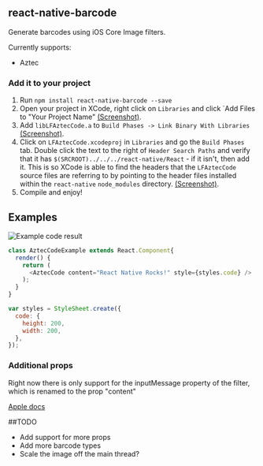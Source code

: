 ## react-native-barcode

Generate barcodes using iOS Core Image filters.

Currently supports:
 - Aztec

### Add it to your project

1. Run `npm install react-native-barcode --save`
2. Open your project in XCode, right click on `Libraries` and click `Add
   Files to "Your Project Name" [(Screenshot)](http://url.brentvatne.ca/g9Wp).
3. Add `libLFAztecCode.a` to `Build Phases -> Link Binary With Libraries`
   [(Screenshot)](http://url.brentvatne.ca/g9Wp).
4. Click on `LFAztecCode.xcodeproj` in `Libraries` and go the `Build
   Phases` tab. Double click the text to the right of `Header Search
   Paths` and verify that it has `$(SRCROOT)../../../react-native/React` - if it
   isn't, then add it. This is so XCode is able to find the headers that
   the `LFAztecCode` source files are referring to by pointing to the
   header files installed within the `react-native` `node_modules`
   directory. [(Screenshot)](http://url.brentvatne.ca/7wE0).
5. Compile and enjoy!

## Examples

![Example code result](https://raw.githubusercontent.com/leofidjeland/react-native-barcode/master/example.png)

```javascript
class AztecCodeExample extends React.Component{
  render() {
    return (
      <AztecCode content="React Native Rocks!" style={styles.code} />
    );
  }
}

var styles = StyleSheet.create({
  code: {
    height: 200,
    width: 200,
  },
});
```

### Additional props

Right now there is only support for the inputMessage property of the filter, which is renamed to the prop "content"

[Apple docs](https://developer.apple.com/library/mac/documentation/GraphicsImaging/Reference/CoreImageFilterReference/index.html#//apple_ref/doc/filter/ci/CIAztecCodeGenerator)


##TODO

- Add support for more props
- Add more barcode types
- Scale the image off the main thread?
